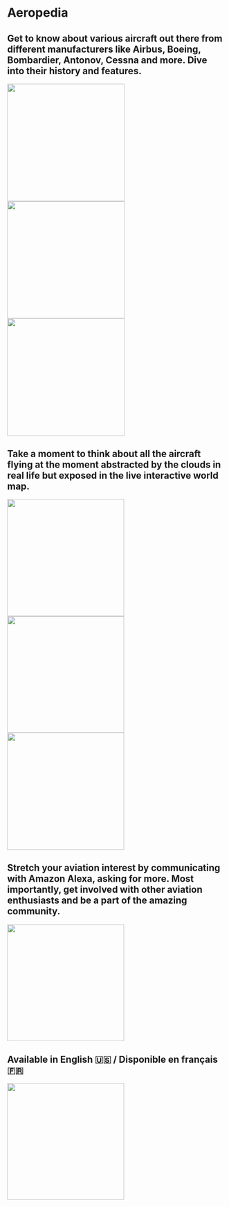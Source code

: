 # Aeropedia

## Get to know about various aircraft out there from different manufacturers like Airbus, Boeing, Bombardier, Antonov, Cessna and more. Dive into their history and features. 

<img src=https://github.com/himelsaha29/Aeropedia/blob/main/app/src/main/assets/promos/1.png width="270.5">  <img src=https://github.com/himelsaha29/Aeropedia/blob/main/app/src/main/assets/promos/5.png width="270.5"> <img src=https://github.com/himelsaha29/Aeropedia/blob/main/app/src/main/assets/promos/6.png width="270.5">

## Take a moment to think about all the aircraft flying at the moment abstracted by the clouds in real life but exposed in the live interactive world map. 

<img src=https://github.com/himelsaha29/Aeropedia/blob/main/app/src/main/assets/promos/8.png width="269.5"> <img src=https://github.com/himelsaha29/Aeropedia/blob/main/app/src/main/assets/promos/9.png width="269.5"> <img src=https://github.com/himelsaha29/Aeropedia/blob/main/app/src/main/assets/promos/10.png width="269.5">

## Stretch your aviation interest by communicating with Amazon Alexa, asking for more. Most importantly, get involved with other aviation enthusiasts and be a part of the amazing community.

<img src=https://github.com/himelsaha29/Aeropedia/blob/main/app/src/main/assets/promos/11.png width="269.5">

## Available in English 🇺🇸 / Disponible en français 🇫🇷
<img src=https://github.com/himelsaha29/Aeropedia/blob/main/app/src/main/assets/promos/7.png width="269.5">
